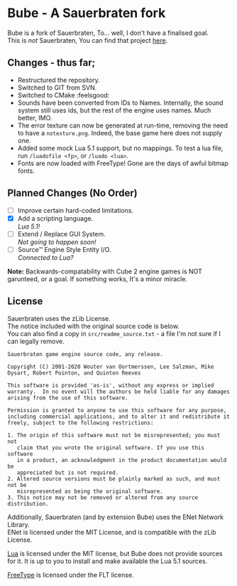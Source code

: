 # Bube - A Sauerbraten fork
Bube is a fork of Sauerbraten, To... well, I don't have a finalised goal.\
This is *not* Sauerbraten, You can find that project [here](http://sauerbraten.org/).

## Changes - thus far;
 * Restructured the repository.
 * Switched to GIT from SVN.
 * Switched to CMake :feelsgood:
 * Sounds have been converted from IDs to Names. Internally, the sound system still uses ids, but the rest of the engine uses names. Much better, IMO.
 * The error texture can now be generated at run-time, removing the need to have a `notexture.png`. Indeed, the base game here does not supply one.
 * Added some mock Lua 5.1 support, but no mappings. To test a lua file, run `/luadofile <fp>`, or `/luado <lua>`.
 * Fonts are now loaded with FreeType! Gone are the days of awful bitmap fonts.

## Planned Changes (No Order)
- [ ] Improve certain hard-coded limitations.
- [x] Add a scripting language.\
      *Lua 5.1!*
- [ ] Extend / Replace GUI System.\
      *Not going to happen soon!*
- [ ] Source:tm: Engine Style Entity I/O.\
      *Connected to Lua?*

**Note:** Backwards-compatability with Cube 2 engine games is NOT garunteed, or a goal. If something works, It's a minor miracle.

## License
Sauerbraten uses the zLib License.\
The notice included with the original source code is below.\
You can also find a copy in `src/readme_source.txt` - a file I'm not sure if I can legally remove.
```
Sauerbraten game engine source code, any release.

Copyright (C) 2001-2020 Wouter van Oortmerssen, Lee Salzman, Mike Dysart, Robert Pointon, and Quinton Reeves

This software is provided 'as-is', without any express or implied
warranty.  In no event will the authors be held liable for any damages
arising from the use of this software.

Permission is granted to anyone to use this software for any purpose,
including commercial applications, and to alter it and redistribute it
freely, subject to the following restrictions:

1. The origin of this software must not be misrepresented; you must not
   claim that you wrote the original software. If you use this software
   in a product, an acknowledgment in the product documentation would be
   appreciated but is not required.
2. Altered source versions must be plainly marked as such, and must not be
   misrepresented as being the original software.
3. This notice may not be removed or altered from any source distribution.
```

Additionally, Sauerbraten (and by extension Bube) uses the ENet Network Library.\
ENet is licensed under the MIT License, and is compatible with the zLib License.

[Lua](https://www.lua.org/license.html) is licensed under the MIT license, but Bube does not provide sources for it. It is up to you to install and make available the Lua 5.1 sources.

[FreeType](https://www.freetype.org/) is licensed under the FLT license.